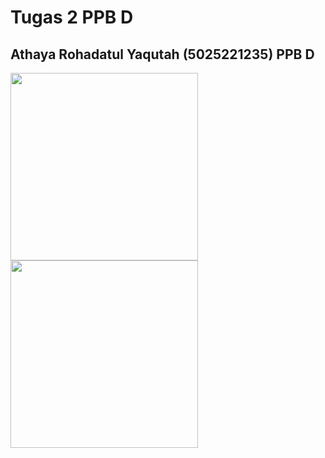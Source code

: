 # Tugas 2 PPB D
## Athaya Rohadatul Yaqutah (5025221235) PPB D

<img src="https://github.com/user-attachments/assets/222ff867-cc77-41af-b36d-9c138be8fa82" width="300">
<img src="https://github.com/user-attachments/assets/5f8ff913-d6f2-4c94-b6f6-70f761a87ea7" width="300">


